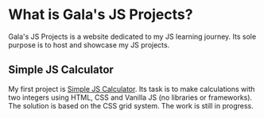 # What is Gala's JS Projects?

Gala's JS Projects is a website dedicated to my JS learning journey. Its sole purpose is to host and showcase my JS projects. 

## Simple JS Calculator
My first project is [Simple JS Calculator](https://github.com/drmiletic/Simple-JS-Calculator/blob/master/simple-calculator.html).
Its task is to make calculations with two integers using HTML, CSS and Vanilla JS (no libraries or frameworks). 
The solution is based on the CSS grid system. 
The work is still in progress.
